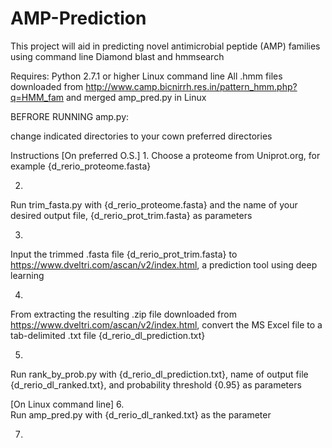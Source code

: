 # AMP-Prediction

This project will aid in predicting novel antimicrobial peptide (AMP) families using command line Diamond blast and hmmsearch

Requires:
Python 2.7.1 or higher 
Linux command line
All .hmm files downloaded from http://www.camp.bicnirrh.res.in/pattern_hmm.php?q=HMM_fam and merged 
amp_pred.py in Linux 

BEFRORE RUNNING amp.py:

change indicated directories to your cown preferred directories

Instructions
[On preferred O.S.]
1.
Choose a proteome from Uniprot.org, for example {d_rerio_proteome.fasta}

2.
Run trim_fasta.py with {d_rerio_proteome.fasta} and the name of your desired output file, {d_rerio_prot_trim.fasta} as parameters

3. 
Input the trimmed .fasta file {d_rerio_prot_trim.fasta} to https://www.dveltri.com/ascan/v2/index.html, a prediction tool using deep learning

4.
From extracting the resulting .zip file downloaded from https://www.dveltri.com/ascan/v2/index.html, convert the MS Excel file to a tab-delimited .txt file {d_rerio_dl_prediction.txt}

5.
Run rank_by_prob.py with {d_rerio_dl_prediction.txt}, name of output file {d_rerio_dl_ranked.txt}, and probability threshold {0.95} as parameters


[On Linux command line]
6.  
Run amp_pred.py with {d_rerio_dl_ranked.txt} as the parameter

7.
